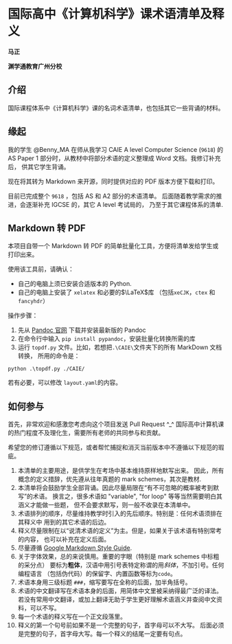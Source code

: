 # 国际高中《计算机科学》课术语清单及释义

**马正**

**渊学通教育广州分校**

## 介绍
国际课程体系中《计算机科学》课的名词术语清单，也包括其它一些背诵的材料。

## 缘起
我的学生 @Benny_MA 在师从我学习 CAIE A level Computer Science (`9618`) 的
AS Paper 1 部分时，从教材中将部分术语的定义整理成 Word 文档。我修订补充后，
供其它学生背诵。

现在将其转为 Markdown 来开源，同时提供对应的 PDF 版本方便下载和打印。

目前已完成整个 `9618` ，包括 AS 和 A2 部分的术语清单。
后面随着教学需求的推进，会逐渐补充 IGCSE 的，其它 A level 考试局的，
乃至于其它课程体系的清单.

## Markdown 转 PDF

本项目自带一个 Markdown 转 PDF 的简单批量化工具，方便将清单发给学生或打印出来。

使用该工具前，请确认：

- 自己的电脑上须已安装合适版本的 Python.
- 自己的电脑上安装了 `xelatex` 和必要的$\LaTeX$库
（包括`xeCJK`，`ctex` 和 `fancyhdr`）

操作步骤：

1. 先从 [Pandoc 官网](https://github.com/jgm/pandoc/releases) 下载并安装最新版的
Pandoc
1. 在命令行中输入 `pip install pypandoc`，安装批量化转换所需的库
1. 运行 `topdf.py` 文件。比如，若想把`.\CAIE\`文件夹下的所有 MarkDown 文档转换，
所用的命令是：

~~~
python .\topdf.py ./CAIE/
~~~

若有必要，可以修改 `layout.yaml`的内容。

## 如何参与

首先，非常欢迎和感激您考虑向这个项目发送 Pull Request ^_^ 
国际高中计算机课的热门程度不及理化生，需要所有老师的共同参与和贡献。

希望您的修订遵循以下规范，或者帮忙捕捉和消灭当前版本中不遵循以下规范的瑕疵。

1. 本清单的主要用途，是供学生在考场中基本维持原样地默写出来。
因此，所有概念的定义措辞，优先遵从往年真题的 mark schemes，其次是教材.
1. 本清单将会鼓励学生全部背诵。因此尽量局限在“有不可忽略的概率被考到默写”的术语。
换言之，很多术语如 "variable", "for loop" 等等当然需要明白其涵义才能做一些题，
但不会要求默写，则一般不收录在本清单中。
1. 术语排列的顺序，尽量维持教学时引入的先后顺序。特别是：任何术语须排在其释义中
用到的其它术语的后边。
1. 释义尽量限制在以“说清术语的定义”为主。但是，如果关于该术语有特别常考的内容，
也可以补充在定义后面。
1. 尽量遵循 [Google Markdown Style Guide](https://google.github.io/styleguide/docguide/style.html).
1. 关于字体效果，总的来说慎用。重要的字眼（特别是 mark schemes 中标粗的采分点）
要标为**粗体**，汉语中用引号表特定称谓的用*斜体*，不加引号。任何编程语言
（包括伪代码）的保留字、内置函数等标为`code`。
1. 术语本身用三级标题 `###`，缩写要写在全称的后面，加半角括号。
2. 术语的中文翻译写在术语本身的后面，用简体中文里被采纳得最广泛的译法。
若没有常用中文翻译，或加上翻译无助于学生更好理解术语涵义并查阅中文资料，可以不写。
1. 每一个术语的释义写在一个正文段落里。
1. 释义的第一个句号前如果不是一个完整的句子，首字母可以不大写。
后面必须是完整的句子，首字母大写。每一个释义的结尾一定要有句点。